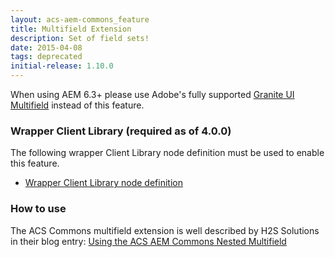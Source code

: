 ```yaml
---
layout: acs-aem-commons_feature
title: Multifield Extension
description: Set of field sets!
date: 2015-04-08
tags: deprecated
initial-release: 1.10.0
---
```


<div class="banner--notice">
When using AEM 6.3+ please use Adobe's fully supported 
<a href="https://helpx.adobe.com/experience-manager/6-3/sites/developing/using/reference-materials/granite-ui/api/jcr_root/libs/granite/ui/components/coral/foundation/form/multifield/index.html">Granite UI Multifield</a> 
instead of this feature.
</div>


### Wrapper Client Library (required as of 4.0.0)

The following wrapper Client Library node definition must be used to enable this feature.

* [Wrapper Client Library node definition](https://github.com/Adobe-Consulting-Services/acs-aem-commons/blob/master/content/src/main/content/jcr_root/apps/acs-commons/touchui-widgets/composite-multifield/.content.xml#L9)

### How to use

The ACS Commons multifield extension is well described by H2S Solutions in their blog entry: <a href="https://www.hs2solutions.com/blog/using-acs-aem-commons-nested-multifield">Using the ACS AEM Commons Nested Multifield</a>